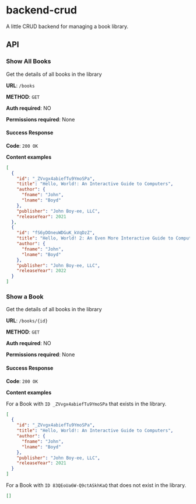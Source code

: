# backend-crud

A little CRUD backend for managing a book library.

## API

### Show All Books

Get the details of all books in the library

**URL**: `/books`

**METHOD**: `GET`

**Auth required**: NO

**Permissions required**: None

#### Success Response

**Code**: `200 OK`

**Content examples**

```json
[
  {
    "id": "_ZVvgx4abiefTu9YmoSPa",
    "title": "Hello, World!: An Interactive Guide to Computers",
    "author": {
      "fname": "John",
      "lname": "Boyd"
    },
    "publisher": "John Boy-ee, LLC",
    "releaseYear": 2021
  },
  {
    "id": "fS6yDOneuWDGuK_kVqDzZ",
    "title": "Hello, World! 2: An Even More Interactive Guide to Computers",
    "author": {
      "fname": "John",
      "lname": "Boyd"
    },
    "publisher": "John Boy-ee, LLC",
    "releaseYear": 2022
  }
]
```

### Show a Book

Get the details of all books in the library

**URL**: `/books/{id}`

**METHOD**: `GET`

**Auth required**: NO

**Permissions required**: None

#### Success Response

**Code**: `200 OK`

**Content examples**

For a Book with `ID _ZVvgx4abiefTu9YmoSPa` that exists in the library.

```json
[
  {
    "id": "_ZVvgx4abiefTu9YmoSPa",
    "title": "Hello, World!: An Interactive Guide to Computers",
    "author": {
      "fname": "John",
      "lname": "Boyd"
    },
    "publisher": "John Boy-ee, LLC",
    "releaseYear": 2021
  }
]
```

For a Book with `ID 83QEoUa6W-Q9ctASkhKaQ` that does not exist in the library.

```json
[]
```
